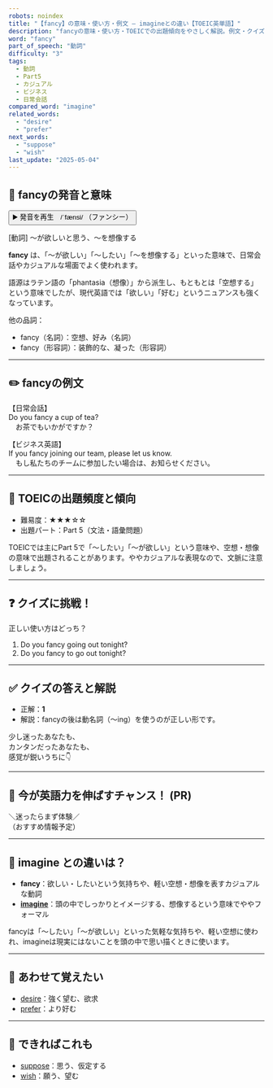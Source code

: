 ```yaml
---
robots: noindex
title: "【fancy】の意味・使い方・例文 ― imagineとの違い【TOEIC英単語】"
description: "fancyの意味・使い方・TOEICでの出題傾向をやさしく解説。例文・クイズ付きでimagineとの違いもわかりやすく学べます。"
word: "fancy"
part_of_speech: "動詞"
difficulty: "3"
tags:
  - 動詞
  - Part5
  - カジュアル
  - ビジネス
  - 日常会話
compared_word: "imagine"
related_words:
  - "desire"
  - "prefer"
next_words:
  - "suppose"
  - "wish"
last_update: "2025-05-04"
---
```


## 🔰 fancyの発音と意味

<button class="play-audio" onclick="playTTS('fancy')">
  <span class="play-audio-main">
    ▶️ 発音を再生　/ˈfænsi/
  </span>
  <span class="play-audio-sub">
    （ファンシー）
  </span>
</button>

[動詞] ～が欲しいと思う、～を想像する

**fancy** は、「～が欲しい」「～したい」「～を想像する」といった意味で、日常会話やカジュアルな場面でよく使われます。

語源はラテン語の「phantasia（想像）」から派生し、もともとは「空想する」という意味でしたが、現代英語では「欲しい」「好む」というニュアンスも強くなっています。

他の品詞：  
- fancy（名詞）：空想、好み（名詞）
- fancy（形容詞）：装飾的な、凝った（形容詞）

---

## ✏️ fancyの例文

【日常会話】  
Do you fancy a cup of tea?  
　お茶でもいかがですか？

【ビジネス英語】  
If you fancy joining our team, please let us know.  
　もし私たちのチームに参加したい場合は、お知らせください。

---

## 🎯 TOEICの出題頻度と傾向

- 難易度：★★★☆☆
- 出題パート：Part 5（文法・語彙問題）

TOEICでは主にPart 5で「～したい」「～が欲しい」という意味や、空想・想像の意味で出題されることがあります。ややカジュアルな表現なので、文脈に注意しましょう。

---

## ❓ クイズに挑戦！

正しい使い方はどっち？

1. Do you fancy going out tonight?  
2. Do you fancy to go out tonight?

---

## ✅ クイズの答えと解説

- 正解：**1**
- 解説：fancyの後は動名詞（～ing）を使うのが正しい形です。

少し迷ったあなたも、  
カンタンだったあなたも、  
感覚が鋭いうちに👇️

---

## 🚀 今が英語力を伸ばすチャンス！ (PR)

<div class="info-center">
＼迷ったらまず体験／<br>  
（おすすめ情報予定）
</div>

---

## 🤔  imagine との違いは？

- **fancy**：欲しい・したいという気持ちや、軽い空想・想像を表すカジュアルな動詞
- **[imagine](/word/imagine)**：頭の中でしっかりとイメージする、想像するという意味でややフォーマル

fancyは「～したい」「～が欲しい」といった気軽な気持ちや、軽い空想に使われ、imagineは現実にはないことを頭の中で思い描くときに使います。

---

## 🧩 あわせて覚えたい

- [desire](/word/desire)：強く望む、欲求
- [prefer](/word/prefer)：より好む

---

## 📖 できればこれも

- [suppose](/word/suppose)：思う、仮定する
- [wish](/word/wish)：願う、望む

<!-- cvid: aid06_bid39 -->
